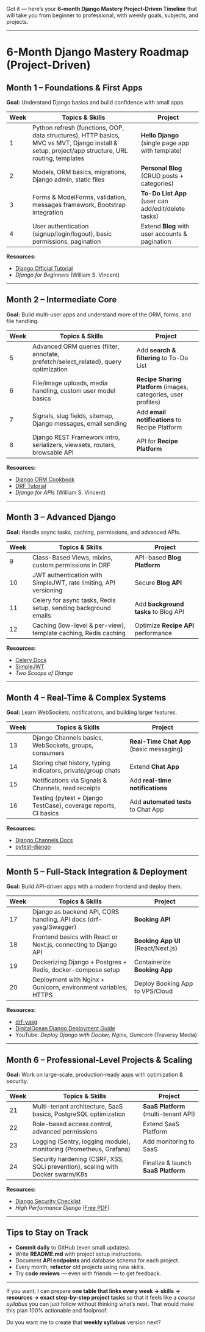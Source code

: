 Got it — here’s your **6-month Django Mastery Project-Driven Timeline** that will take you from beginner to professional, with weekly goals, subjects, and projects.

---

# **6-Month Django Mastery Roadmap (Project-Driven)**

## **Month 1 – Foundations & First Apps**

**Goal:** Understand Django basics and build confidence with small apps.

| Week | Topics & Skills                                                                                                                                  | Project                                             |
| ---- | ------------------------------------------------------------------------------------------------------------------------------------------------ | --------------------------------------------------- |
| 1    | Python refresh (functions, OOP, data structures), HTTP basics, MVC vs MVT, Django install & setup, project/app structure, URL routing, templates | **Hello Django** (single page app with template)    |
| 2    | Models, ORM basics, migrations, Django admin, static files                                                                                       | **Personal Blog** (CRUD posts + categories)         |
| 3    | Forms & ModelForms, validation, messages framework, Bootstrap integration                                                                        | **To-Do List App** (user can add/edit/delete tasks) |
| 4    | User authentication (signup/login/logout), basic permissions, pagination                                                                         | Extend **Blog** with user accounts & pagination     |

**Resources:**

* [Django Official Tutorial](https://docs.djangoproject.com/en/stable/intro/tutorial01/)
* *Django for Beginners* (William S. Vincent)

---

## **Month 2 – Intermediate Core**

**Goal:** Build multi-user apps and understand more of the ORM, forms, and file handling.

| Week | Topics & Skills                                                                       | Project                                                         |
| ---- | ------------------------------------------------------------------------------------- | --------------------------------------------------------------- |
| 5    | Advanced ORM queries (filter, annotate, prefetch/select\_related), query optimization | Add **search & filtering** to To-Do List                        |
| 6    | File/image uploads, media handling, custom user model basics                          | **Recipe Sharing Platform** (images, categories, user profiles) |
| 7    | Signals, slug fields, sitemap, Django messages, email sending                         | Add **email notifications** to Recipe Platform                  |
| 8    | Django REST Framework intro, serializers, viewsets, routers, browsable API            | API for **Recipe Platform**                                     |

**Resources:**

* [Django ORM Cookbook](https://books.agiliq.com/projects/django-orm-cookbook/en/latest/)
* [DRF Tutorial](https://www.django-rest-framework.org/tutorial/quickstart/)
* *Django for APIs* (William S. Vincent)

---

## **Month 3 – Advanced Django**

**Goal:** Handle async tasks, caching, permissions, and advanced APIs.

| Week | Topics & Skills                                                  | Project                              |
| ---- | ---------------------------------------------------------------- | ------------------------------------ |
| 9    | Class-Based Views, mixins, custom permissions in DRF             | API-based **Blog Platform**          |
| 10   | JWT authentication with SimpleJWT, rate limiting, API versioning | Secure **Blog API**                  |
| 11   | Celery for async tasks, Redis setup, sending background emails   | Add **background tasks** to Blog API |
| 12   | Caching (low-level & per-view), template caching, Redis caching  | Optimize **Recipe API** performance  |

**Resources:**

* [Celery Docs](https://docs.celeryq.dev/en/stable/django/first-steps-with-django.html)
* [SimpleJWT](https://django-rest-framework-simplejwt.readthedocs.io/en/latest/)
* *Two Scoops of Django*

---

## **Month 4 – Real-Time & Complex Systems**

**Goal:** Learn WebSockets, notifications, and building larger features.

| Week | Topics & Skills                                                 | Project                                  |
| ---- | --------------------------------------------------------------- | ---------------------------------------- |
| 13   | Django Channels basics, WebSockets, groups, consumers           | **Real-Time Chat App** (basic messaging) |
| 14   | Storing chat history, typing indicators, private/group chats    | Extend **Chat App**                      |
| 15   | Notifications via Signals & Channels, read receipts             | Add **real-time notifications**          |
| 16   | Testing (pytest + Django TestCase), coverage reports, CI basics | Add **automated tests** to Chat App      |

**Resources:**

* [Django Channels Docs](https://channels.readthedocs.io/en/stable/)
* [pytest-django](https://pytest-django.readthedocs.io/en/latest/)

---

## **Month 5 – Full-Stack Integration & Deployment**

**Goal:** Build API-driven apps with a modern frontend and deploy them.

| Week | Topics & Skills                                                   | Project                            |
| ---- | ----------------------------------------------------------------- | ---------------------------------- |
| 17   | Django as backend API, CORS handling, API docs (drf-yasg/Swagger) | **Booking API**                    |
| 18   | Frontend basics with React or Next.js, connecting to Django API   | **Booking App UI** (React/Next.js) |
| 19   | Dockerizing Django + Postgres + Redis, docker-compose setup       | Containerize **Booking App**       |
| 20   | Deployment with Nginx + Gunicorn, environment variables, HTTPS    | Deploy Booking App to VPS/Cloud    |

**Resources:**

* [drf-yasg](https://drf-yasg.readthedocs.io/en/stable/)
* [DigitalOcean Django Deployment Guide](https://www.digitalocean.com/community/tutorials/how-to-deploy-django-to-production)
* YouTube: *Deploy Django with Docker, Nginx, Gunicorn* (Traversy Media)

---

## **Month 6 – Professional-Level Projects & Scaling**

**Goal:** Work on large-scale, production-ready apps with optimization & security.

| Week | Topics & Skills                                                                | Project                              |
| ---- | ------------------------------------------------------------------------------ | ------------------------------------ |
| 21   | Multi-tenant architecture, SaaS basics, PostgreSQL optimization                | **SaaS Platform** (multi-tenant API) |
| 22   | Role-based access control, advanced permissions                                | Extend SaaS Platform                 |
| 23   | Logging (Sentry, logging module), monitoring (Prometheus, Grafana)             | Add monitoring to SaaS               |
| 24   | Security hardening (CSRF, XSS, SQLi prevention), scaling with Docker swarm/K8s | Finalize & launch **SaaS Platform**  |

**Resources:**

* [Django Security Checklist](https://docs.djangoproject.com/en/stable/topics/security/)
* *High Performance Django* ([Free PDF](https://highperformancedjango.com/))

---

## **Tips to Stay on Track**

* **Commit daily** to GitHub (even small updates).
* Write **README.md** with project setup instructions.
* Document **API endpoints** and database schema for each project.
* Every month, **refactor** old projects using new skills.
* Try **code reviews** — even with friends — to get feedback.

---

If you want, I can prepare **one table that links every week → skills → resources → exact step-by-step project tasks** so that it feels like a *course syllabus* you can just follow without thinking what’s next.
That would make this plan 100% actionable and foolproof.

Do you want me to create that **weekly syllabus** version next?
